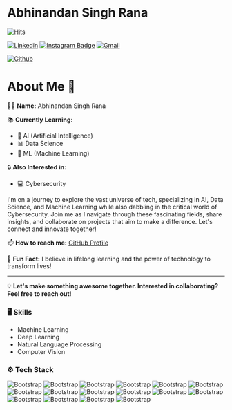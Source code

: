 # Abhinandan Singh Rana

[![Hits](https://hits.seeyoufarm.com/api/count/incr/badge.svg?url=https%3A%2F%2Fgithub.com%2Fh-Salvador%2Fh-Salvador&count_bg=%2379C83D&title_bg=%23555555&icon=&icon_color=%23E7E7E7&title=Profile+Views&edge_flat=false)](https://hits.seeyoufarm.com)

[![Linkedin](https://img.shields.io/badge/-LinkedIn-blue?style=flat&logo=Linkedin&logoColor=white)](https://www.linkedin.com/in/abhinandan-singh-rana-ba4344219//)
[![Instagram Badge](https://img.shields.io/badge/-Instagram-purple?logo=instagram&logoColor=white&link=https://instagram.com/avnundun/)](https://www.instagram.com/avnundun)
[![Gmail](https://img.shields.io/badge/-Gmail-c14438?style=flat&logo=Gmail&logoColor=white)](mailto:abhinandanarana1016@gmail.com)

[![Github](https://img.shields.io/github/followers/h-Salvador?label=Follow&style=social)](https://github.com/h-Salvador)

# About Me :wave:

👨‍💻 **Name:** Abhinandan Singh Rana

📚 **Currently Learning:**
- 🤖 AI (Artificial Intelligence)
- 📊 Data Science
- 🧠 ML (Machine Learning)

🔒 **Also Interested in:**
- 💻 Cybersecurity

I'm on a journey to explore the vast universe of tech, specializing in AI, Data Science, and Machine Learning while also dabbling in the critical world of Cybersecurity. Join me as I navigate through these fascinating fields, share insights, and collaborate on projects that aim to make a difference. Let's connect and innovate together!

📫 **How to reach me:** [GitHub Profile](https://github.com/h-Salvador)

🌟 **Fun Fact:** I believe in lifelong learning and the power of technology to transform lives!

---

💡 **Let's make something awesome together. Interested in collaborating? Feel free to reach out!**



### 🖥 Skills

- Machine Learning
- Deep Learning
- Natural Language Processing
- Computer Vision
### ⚙️ Tech Stack

![Bootstrap](https://img.shields.io/badge/-Python-05122A?style=social&logo=Python&color=353535) ![Bootstrap](https://img.shields.io/badge/-Docker-05122A?style=social&logo=Docker&color=353535) ![Bootstrap](https://img.shields.io/badge/-Kubernetes-05122A?style=social&logo=Kubernetes&color=353535) ![Bootstrap](https://img.shields.io/badge/-TensorFlow-05122A?style=social&logo=TensorFlow&color=353535) ![Bootstrap](https://img.shields.io/badge/-PyTorch-05122A?style=social&logo=PyTorch&color=353535) ![Bootstrap](https://img.shields.io/badge/-Scikit%20Learn-05122A?style=social&logo=Scikit-Learn&color=353535) ![Bootstrap](https://img.shields.io/badge/-MongoDB-05122A?style=social&logo=MongoDB&color=353535) ![Bootstrap](https://img.shields.io/badge/-MySQL-05122A?style=social&logo=MySQL&color=353535) ![Bootstrap](https://img.shields.io/badge/-PostgreSQL-05122A?style=social&logo=PostgreSQL&color=353535) ![Bootstrap](https://img.shields.io/badge/-Pandas-05122A?style=social&logo=Pandas&color=353535) ![Bootstrap](https://img.shields.io/badge/-Numpy-05122A?style=social&logo=Numpy&color=353535) ![Bootstrap](https://img.shields.io/badge/-Matplotlib-05122A?style=social&logo=Matplotlib&color=353535) ![Bootstrap](https://img.shields.io/badge/-Flask-05122A?style=social&logo=Flask&color=353535) ![Bootstrap](https://img.shields.io/badge/-Django-05122A?style=social&logo=Django&color=353535) ![Bootstrap](https://img.shields.io/badge/-Visual%20Studio%20Code-05122A?style=social&logo=Visual-Studio-Code&color=353535) ![Bootstrap](https://img.shields.io/badge/-Node.js-05122A?style=social&logo=Node.js&color=353535)


